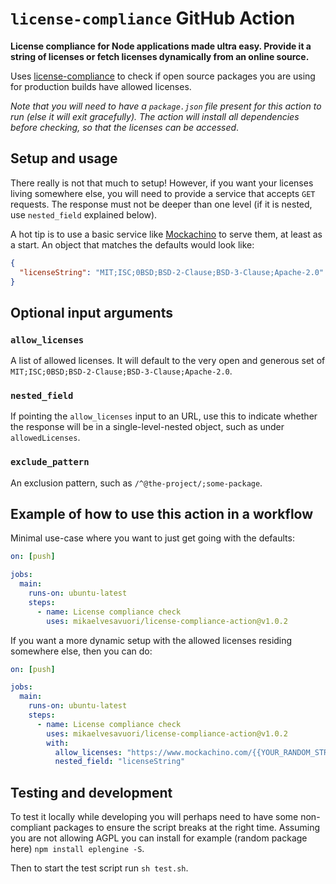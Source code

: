# `license-compliance` GitHub Action

**License compliance for Node applications made ultra easy. Provide it a string of licenses or fetch licenses dynamically from an online source.**

Uses [license-compliance](https://www.npmjs.com/package/license-compliance) to check if open source packages you are using for production builds have allowed licenses.

_Note that you will need to have a `package.json` file present for this action to run (else it will exit gracefully). The action will install all dependencies before checking, so that the licenses can be accessed_.

## Setup and usage

There really is not that much to setup! However, if you want your licenses living somewhere else, you will need to provide a service that accepts `GET` requests. The response must not be deeper than one level (if it is nested, use `nested_field` explained below).

A hot tip is to use a basic service like [Mockachino](https://www.mockachino.com/) to serve them, at least as a start. An object that matches the defaults would look like:

```json
{
  "licenseString": "MIT;ISC;0BSD;BSD-2-Clause;BSD-3-Clause;Apache-2.0"
}
```

## Optional input arguments

### `allow_licenses`

A list of allowed licenses. It will default to the very open and generous set of `MIT;ISC;0BSD;BSD-2-Clause;BSD-3-Clause;Apache-2.0`.

### `nested_field`

If pointing the `allow_licenses` input to an URL, use this to indicate whether the response will be in a single-level-nested object, such as under `allowedLicenses`.

### `exclude_pattern`

An exclusion pattern, such as `/^@the-project/;some-package`.

## Example of how to use this action in a workflow

Minimal use-case where you want to just get going with the defaults:

```yml
on: [push]

jobs:
  main:
    runs-on: ubuntu-latest
    steps:
      - name: License compliance check
        uses: mikaelvesavuori/license-compliance-action@v1.0.2
```

If you want a more dynamic setup with the allowed licenses residing somewhere else, then you can do:

```yml
on: [push]

jobs:
  main:
    runs-on: ubuntu-latest
    steps:
      - name: License compliance check
        uses: mikaelvesavuori/license-compliance-action@v1.0.2
        with:
          allow_licenses: "https://www.mockachino.com/{{YOUR_RANDOM_STRING}}/licenses"
          nested_field: "licenseString"
```

## Testing and development

To test it locally while developing you will perhaps need to have some non-compliant packages to ensure the script breaks at the right time. Assuming you are not allowing AGPL you can install for example (random package here) `npm install eplengine -S`.

Then to start the test script run `sh test.sh`.
